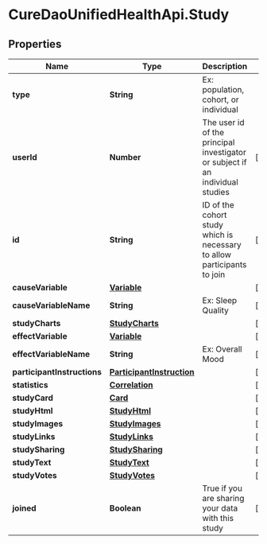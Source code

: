 # CureDaoUnifiedHealthApi.Study

## Properties

Name | Type | Description | Notes
------------ | ------------- | ------------- | -------------
**type** | **String** | Ex: population, cohort, or individual | 
**userId** | **Number** | The user id of the principal investigator or subject if an individual studies | [optional] 
**id** | **String** | ID of the cohort study which is necessary to allow participants to join | [optional] 
**causeVariable** | [**Variable**](Variable.md) |  | [optional] 
**causeVariableName** | **String** | Ex: Sleep Quality | [optional] 
**studyCharts** | [**StudyCharts**](StudyCharts.md) |  | [optional] 
**effectVariable** | [**Variable**](Variable.md) |  | [optional] 
**effectVariableName** | **String** | Ex: Overall Mood | [optional] 
**participantInstructions** | [**ParticipantInstruction**](ParticipantInstruction.md) |  | [optional] 
**statistics** | [**Correlation**](Correlation.md) |  | [optional] 
**studyCard** | [**Card**](Card.md) |  | [optional] 
**studyHtml** | [**StudyHtml**](StudyHtml.md) |  | [optional] 
**studyImages** | [**StudyImages**](StudyImages.md) |  | [optional] 
**studyLinks** | [**StudyLinks**](StudyLinks.md) |  | [optional] 
**studySharing** | [**StudySharing**](StudySharing.md) |  | [optional] 
**studyText** | [**StudyText**](StudyText.md) |  | [optional] 
**studyVotes** | [**StudyVotes**](StudyVotes.md) |  | [optional] 
**joined** | **Boolean** | True if you are sharing your data with this study | [optional] 



